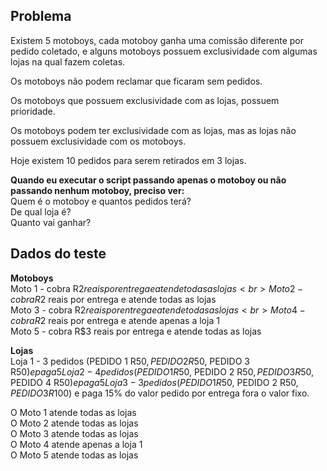 ## Problema

Existem 5 motoboys, cada motoboy ganha uma comissão diferente por pedido coletado, e alguns motoboys possuem exclusividade com algumas lojas na qual fazem coletas. 

Os motoboys não podem reclamar que ficaram sem pedidos.

Os motoboys que possuem exclusividade com as lojas, possuem prioridade.

Os motoboys podem ter exclusividade com as lojas, mas as lojas não possuem
exclusividade com os motoboys.

Hoje existem 10 pedidos para serem retirados em 3 lojas.

**Quando eu executar o script passando apenas o motoboy ou não passando nenhum
motoboy, preciso ver:**<br>
Quem é o motoboy e quantos pedidos terá? <br>
De qual loja é? <br>
Quanto vai ganhar? <br>

## Dados do teste

**Motoboys** <br>
Moto 1 - cobra R$2 reais por entrega e atende todas as lojas <br>
Moto 2 - cobra R$2 reais por entrega e atende todas as lojas <br>
Moto 3 - cobra R$2 reais por entrega e atende todas as lojas <br>
Moto 4 - cobra R$2 reais por entrega e atende apenas a loja 1 <br>
Moto 5 - cobra R$3 reais por entrega e atende todas as lojas <br>

**Lojas** <br>
Loja 1 - 3 pedidos (PEDIDO 1 R$50, PEDIDO 2 R$50, PEDIDO 3 R$50) e paga 5% do valor pedido por entrega fora o valor fixo. <br>
Loja 2 - 4 pedidos (PEDIDO 1 R$50, PEDIDO 2 R$50, PEDIDO 3 R$50, PEDIDO 4 R$50) e
paga 5% do valor pedido por entrega fora o valor fixo. <br>
Loja 3 - 3 pedidos (PEDIDO 1 R$50, PEDIDO 2 R$50, PEDIDO 3 R$100) e paga 15% do
valor pedido por entrega fora o valor fixo. <br>

O Moto 1 atende todas as lojas <br>
O Moto 2 atende todas as lojas <br>
O Moto 3 atende todas as lojas <br>
O Moto 4 atende apenas a loja 1 <br>
O Moto 5 atende todas as lojas <br>
